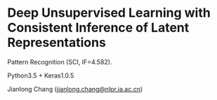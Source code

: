 # Deep Unsupervised Learning with Consistent Inference of Latent Representations
Pattern Recognition (SCI, IF=4.582).

Python3.5 + Keras1.0.5

Jianlong Chang (jianlong.chang@nlpr.ia.ac.cn)
